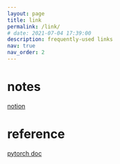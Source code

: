 ```yaml
---
layout: page
title: link
permalink: /link/
# date: 2021-07-04 17:39:00
description: frequently-used links
nav: true
nav_order: 2
---
```

# notes
[notion](https://wuyuheng.notion.site/HOME-37e7c781d91b4921a2cdac13f014c2a6)  

# reference
[pytorch doc](https://pytorch.org/docs/stable/index.html)  

